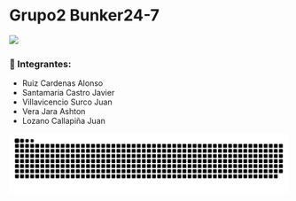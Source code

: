 # Grupo2 Bunker24-7
<a target="_blank" rel="noopener noreferrer nofollow" href="https://camo.githubusercontent.com/95ba85a45e80fc7ac6f84a1910494b774d3ec416bcd135db38dbc9e860681365/68747470733a2f2f692e67697068792e636f6d2f6d656469612f4b7a4a6b7a6a676766474e355079366e6b542f3230302e77656270"><img src="https://camo.githubusercontent.com/95ba85a45e80fc7ac6f84a1910494b774d3ec416bcd135db38dbc9e860681365/68747470733a2f2f692e67697068792e636f6d2f6d656469612f4b7a4a6b7a6a676766474e355079366e6b542f3230302e77656270" width="100" data-canonical-src="https://i.giphy.com/media/KzJkzjggfGN5Py6nkT/200.webp" style="max-width: 100%;"></a>

### 🧩 Integrantes:
- Ruiz Cardenas Alonso
- Santamaria Castro Javier
- Villavicencio Surco Juan 
- Vera Jara Ashton
- Lozano Callapiña Juan

<p align="center">
  <img src="https://github.com/Platane/snk/raw/output/github-contribution-grid-snake.svg" alt="Demo" style="max-width: 100%;">
</p>
